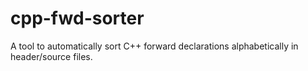 # cpp-fwd-sorter
A tool to automatically sort C++ forward declarations alphabetically in header/source files.
